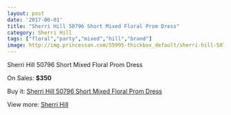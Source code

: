 ```yaml
---
layout: post
date: '2017-06-01'
title: "Sherri Hill 50796 Short Mixed Floral Prom Dress"
category: Sherri Hill
tags: ["floral","party","mixed","hill","brand"]
image: http://img.princessan.com/55995-thickbox_default/sherri-hill-50796-short-mixed-floral-prom-dress.jpg
---
```

Sherri Hill 50796 Short Mixed Floral Prom Dress

On Sales: **$350**
<a href="https://www.princessan.com/en/sherri-hill/25129-sherri-hill-50796-short-mixed-floral-prom-dress.html"><amp-img layout="responsive" width="600" height="600" src="//img.princessan.com/55995-thickbox_default/sherri-hill-50796-short-mixed-floral-prom-dress.jpg" alt="Sherri Hill 50796 Short Mixed Floral Prom Dress 0" /></a>
<a href="https://www.princessan.com/en/sherri-hill/25129-sherri-hill-50796-short-mixed-floral-prom-dress.html"><amp-img layout="responsive" width="600" height="600" src="//img.princessan.com/55997-thickbox_default/sherri-hill-50796-short-mixed-floral-prom-dress.jpg" alt="Sherri Hill 50796 Short Mixed Floral Prom Dress 1" /></a>
<a href="https://www.princessan.com/en/sherri-hill/25129-sherri-hill-50796-short-mixed-floral-prom-dress.html"><amp-img layout="responsive" width="600" height="600" src="//img.princessan.com/55996-thickbox_default/sherri-hill-50796-short-mixed-floral-prom-dress.jpg" alt="Sherri Hill 50796 Short Mixed Floral Prom Dress 2" /></a>

Buy it: [Sherri Hill 50796 Short Mixed Floral Prom Dress](https://www.princessan.com/en/sherri-hill/25129-sherri-hill-50796-short-mixed-floral-prom-dress.html "Sherri Hill 50796 Short Mixed Floral Prom Dress")

View more: [Sherri Hill](https://www.princessan.com/en/57-sherri-hill "Sherri Hill")